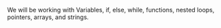 We will be working with Variables, if, else, while, functions, nested loops, pointers, arrays, and strings.
